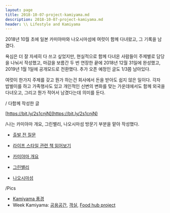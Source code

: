 ```yaml
---
layout: page
title: 2018-10-07-project-kamiyama.md
description: 2018-10-07-project-kamiyama.md
header: \\ Lifestyle and Kamiyama
---
```

2018년 10월 초에 일본 카미야마와 나오시마섬에 여럿이 함께 다녀왔고, 그 기록을 남겼다.

욕심은 더 잘 자세히 다 쓰고 싶었지만, 현실적으로 함께 다녀온 사람들이 주제별로 담당을 나눠서 작성했고, 마감을 보름간 두 번 연장한 끝에 2018년 12월 31일에 완성했고, 2019년 1월 1일에 공개모드로 전환했다. 추가 오픈 예정인 글도 1/3쯤 남아있다.

여럿이 한가지 주제를 갖고 뭔가 하는건 회사에서 돈을 받아도 쉽지 않은 일이다. 각자 밥벌이를 하고 가족행사도 있고 개인적인 신변의 변화를 맞는 가운데에서도 함께 외국을 다녀오고, 그리고 뭔가 적어서 남겼다는데 의미를 둔다.



/ 다함께 작성한 글 


[https://bit.ly/2s1cnjN](https://bit.ly/2s1cnjN)



/나는 카미야마 개요, 그린밸리, 나오시마섬 방문기 부분을 맡아 작성했다.

* [출발 전 질문]()
* [라이프 스타일 관련 책 읽어보기]()

* [카미야마 개요]()
* [그린밸리]()
* [나오시마섬](https://placenesss.tumblr.com/post/181738864532/%EC%9C%84%EC%B9%98-%EC%82%B0%EC%97%85-%EC%9D%B8%EA%B5%AC-%EB%82%98%EC%98%A4%EC%8B%9C%EB%A7%88%EC%84%AC%EC%9D%80-%EC%9D%BC%EB%B3%B8-%EC%98%A4%EC%82%AC%EC%B9%B4-%EA%B5%90%ED%86%A0%EA%B0%80-%EC%9E%88%EB%8A%94-%ED%98%BC%EC%8A%88%EC%99%80-%EC%8B%9C%EC%BD%94%EA%B5%AC-%EC%82%AC%EC%9D%B4%EC%97%90-%EC%9E%88%EB%8A%94)


/Pics
* [Kamiyama 풍경](https://placenesss.tumblr.com/post/181807442992/kamiyama-japan-oct-2018)
* Week Kamiyama: 
[공용공간](), 
[객실](https://placenesss.tumblr.com/post/181807270187/week-kamiyama-%EA%B0%9D%EC%8B%A4-kamiyama-japan-oct-2018),
[Food hub project]()



